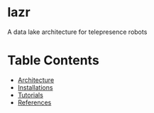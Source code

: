# lazr
A data lake architecture for telepresence robots

# Table Contents

- [Architecture](#architecture)
- [Installations](#installations)
- [Tutorials](#tutorials)
- [References](#references)
